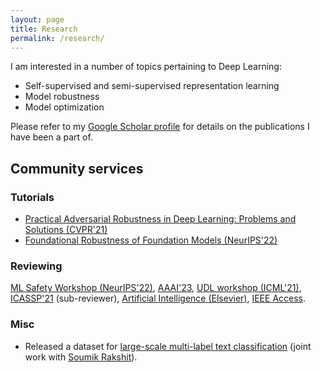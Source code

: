 ```yaml
---
layout: page
title: Research
permalink: /research/
---
```

I am interested in a number of topics pertaining to Deep Learning:

* Self-supervised and semi-supervised representation learning
* Model robustness
* Model optimization

Please refer to my [Google Scholar profile](https://scholar.google.com/citations?user=ecW-EE4AAAAJ&hl=en#) for details
on the publications I have been a part of. 

## Community services

### Tutorials

- [Practical Adversarial Robustness in Deep Learning: Problems and Solutions (CVPR'21)](https://sites.google.com/view/par-2021)
- [Foundational Robustness of Foundation Models (NeurIPS'22)](https://sites.google.com/view/neurips2022-frfm-turotial/)

### Reviewing

[ML Safety Workshop (NeurIPS'22)](https://neurips2022.mlsafety.org/), [AAAI'23](https://aaai.org/Conferences/AAAI-23/), [UDL workshop (ICML'21)](https://sites.google.com/view/udlworkshop2021/home), [ICASSP'21](https://www.2021.ieeeicassp.org/) (sub-reviewer), [Artificial Intelligence (Elsevier)](https://www.journals.elsevier.com/artificial-intelligence), [IEEE Access](https://ieeeaccess.ieee.org/).

### Misc

- Released a dataset for [large-scale multi-label text classification](https://github.com/soumik12345/multi-label-text-classification) (joint work with [Soumik Rakshit](https://github.com/soumik12345)).
